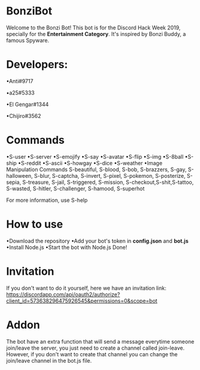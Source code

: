 # BonziBot

Welcome to the Bonzi Bot! This bot is for the Discord Hack Week 2019, specially for the **Entertainment Category**. It's inspired by Bonzi Buddy, a famous Spyware.


# Developers: 
•Anti#9717

•a25#5333

•El Gengar#1344

•Chijiro#3562


# Commands

•S-user
•S-server
•S-emojify
•S-say
•S-avatar
•S-flip
•S-img
•S-8ball
•S-ship
•S-reddit
•S-ascii
•S-howgay
•S-dice
•S-weather
•Image Manipulation Commands
S-beautiful, S-blood, S-bob, S-brazzers, S-gay, S-halloween, S-blur, S-captcha, S-invert, S-pixel, S-pokemon, S-posterize, S-sepia, S-treasure, S-jail, S-triggered, S-mission, S-checkout,S-shit,S-tattoo, S-wasted, S-hitler, S-challenger, S-hamood, S-superhot

For more information, use S-help

# How to use

•Download the repository
•Add your bot's token in **config.json** and **bot.js**
•Install Node.js
•Start the bot with Node.js
Done!

# Invitation

If you don't want to do it yourself, here we have an invitation link: https://discordapp.com/api/oauth2/authorize?client_id=573638296475926545&permissions=0&scope=bot

# Addon

The bot have an extra function that will send a message everytime someone join/leave the server, you just need to create a channel called join-leave. However, if you don't want to create that channel you can change the join/leave channel in the bot.js file.
